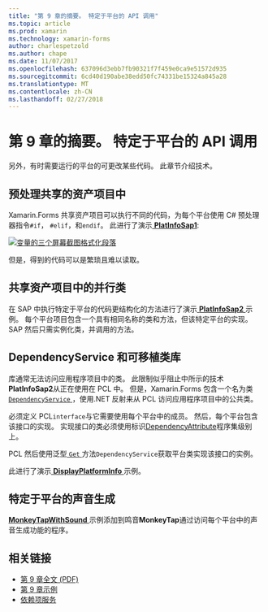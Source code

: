 ```yaml
---
title: "第 9 章的摘要。 特定于平台的 API 调用"
ms.topic: article
ms.prod: xamarin
ms.technology: xamarin-forms
author: charlespetzold
ms.author: chape
ms.date: 11/07/2017
ms.openlocfilehash: 637096d3ebb7fb90321f7f459e0ca9e51572d935
ms.sourcegitcommit: 6cd40d190abe38edd50fc74331be15324a845a28
ms.translationtype: MT
ms.contentlocale: zh-CN
ms.lasthandoff: 02/27/2018
---
```

# <a name="summary-of-chapter-9-platform-specific-api-calls"></a>第 9 章的摘要。 特定于平台的 API 调用

另外，有时需要运行的平台的可更改某些代码。 此章节介绍技术。

## <a name="preprocessing-in-the-shared-asset-project"></a>预处理共享的资产项目中

Xamarin.Forms 共享资产项目可以执行不同的代码，为每个平台使用 C# 预处理器指令`#if`， `#elif`，和`endif`。 此进行了演示[ **PlatInfoSap1**](https://github.com/xamarin/xamarin-forms-book-samples/tree/master/Chapter09/PlatInfoSap1):

[![变量的三个屏幕截图格式化段落](images/ch09fg01-small.png "设备型号和操作系统")](images/ch09fg01-large.png "设备型号和操作系统")

但是，得到的代码可以是繁琐且难以读取。

## <a name="parallel-classes-in-the-shared-asset-project"></a>共享资产项目中的并行类

在 SAP 中执行特定于平台的代码更结构化的方法进行了演示[ **PlatInfoSap2** ](https://github.com/xamarin/xamarin-forms-book-samples/tree/master/Chapter09/PlatInfoSap2)示例。 每个平台项目包含一个具有相同名称的类和方法，但该特定平台的实现。 SAP 然后只需实例化类，并调用的方法。

## <a name="dependencyservice-and-the-portable-class-library"></a>DependencyService 和可移植类库

库通常无法访问应用程序项目中的类。 此限制似乎阻止中所示的技术**PlatInfoSap2**从正在使用在 PCL 中。 但是，Xamarin.Forms 包含一个名为类[ `DependencyService` ](https://developer.xamarin.com/api/type/Xamarin.Forms.DependencyService/) ，使用.NET 反射来从 PCL 访问应用程序项目中的公共类。

必须定义 PCL`interface`与它需要使用每个平台中的成员。 然后，每个平台包含该接口的实现。 实现接口的类必须使用标识[DependencyAttribute](https://developer.xamarin.com/api/type/Xamarin.Forms.DependencyAttribute/)程序集级别上。

PCL 然后使用泛型[ `Get` ](https://developer.xamarin.com/api/member/Xamarin.Forms.DependencyService.Get{T}/p/Xamarin.Forms.DependencyFetchTarget/)方法`DependencyService`获取平台类实现该接口的实例。

此进行了演示[ **DisplayPlatformInfo** ](https://github.com/xamarin/xamarin-forms-book-samples/tree/master/Chapter09/DisplayPlatformInfo)示例。

## <a name="platform-specific-sound-generation"></a>特定于平台的声音生成

[ **MonkeyTapWithSound** ](https://github.com/xamarin/xamarin-forms-book-samples/tree/master/Chapter09/MonkeyTapWithSound)示例添加到鸣音**MonkeyTap**通过访问每个平台中的声音生成功能的程序。



## <a name="related-links"></a>相关链接

- [第 9 章全文 (PDF)](https://download.xamarin.com/developer/xamarin-forms-book/XamarinFormsBook-Ch09-Apr2016.pdf)
- [第 9 章示例](https://github.com/xamarin/xamarin-forms-book-samples/tree/master/Chapter09)
- [依赖项服务](~/xamarin-forms/app-fundamentals/dependency-service/index.md)
